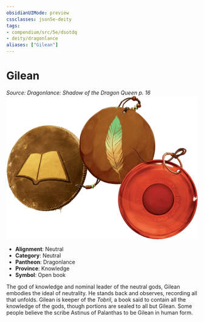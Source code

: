 ```yaml
---
obsidianUIMode: preview
cssclasses: json5e-deity
tags:
- compendium/src/5e/dsotdq
- deity/dragonlance
aliases: ["Gilean"]
---
```

# Gilean
*Source: Dragonlance: Shadow of the Dragon Queen p. 16* 
![Symbols Left to Right: Gil...](https://raw.githubusercontent.com/5etools-mirror-3/5etools-img/main/deities/DSotDQ/013-00-033.neutral-god-symbols.webp#symbol "Symbols Left to Right: Gilean, Chislev, and Lunitari")

- **Alignment**: Neutral
- **Category**: Neutral
- **Pantheon**: Dragonlance
- **Province**: Knowledge
- **Symbol**: Open book

The god of knowledge and nominal leader of the neutral gods, Gilean embodies the ideal of neutrality. He stands back and observes, recording all that unfolds. Gilean is keeper of the *Tobril*, a book said to contain all the knowledge of the gods, though portions are sealed to all but Gilean. Some people believe the scribe Astinus of Palanthas to be Gilean in human form.